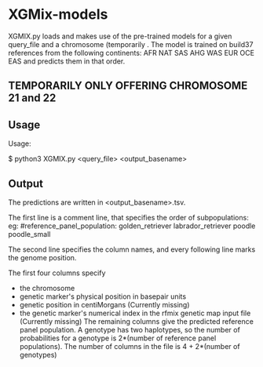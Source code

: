 # XGMix-models

XGMIX.py loads and makes use of the pre-trained models for a given query_file and a chromosome (temporarily . The model is trained on build37 references from the following continents: AFR NAT SAS AHG WAS EUR OCE EAS and predicts them in that order.

## TEMPORARILY ONLY OFFERING CHROMOSOME 21 and 22

## Usage

Usage:

$ python3 XGMIX.py <query_file> <output_basename> <chm>

## Output

The predictions are written in <output_basename>.tsv.

The first line is a comment line, that specifies the order of subpopulations: eg:
#reference_panel_population: golden_retriever labrador_retriever poodle poodle_small

The second line specifies the column names, and every following line marks the genome position.

The first four columns specify
- the chromosome
- genetic marker's physical position in basepair units
- genetic position in centiMorgans (Currently missing)
- the genetic marker's numerical index in the rfmix genetic map input file (Currently missing)
The remaining columns give the predicted reference panel population. A genotype has two haplotypes, so the number of probabilities for a genotype is 2*(number of reference panel populations). The number of columns in the file is 4 + 2*(number of genotypes)
